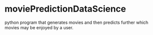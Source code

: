 # moviePredictionDataScience
python program that generates movies and then predicts further which movies may be enjoyed by a user.
